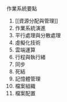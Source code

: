 作業系統要點
1. [[資源分配與管理]]
2. 作業系統演進
3. 平行處理與分散處理
4. 虛擬化技術
5. 雲端運算
6. 行程與執行緒
7. 同步
8. 死結
9. 記憶體管理
10. 檔案組織
11. 檔案配置